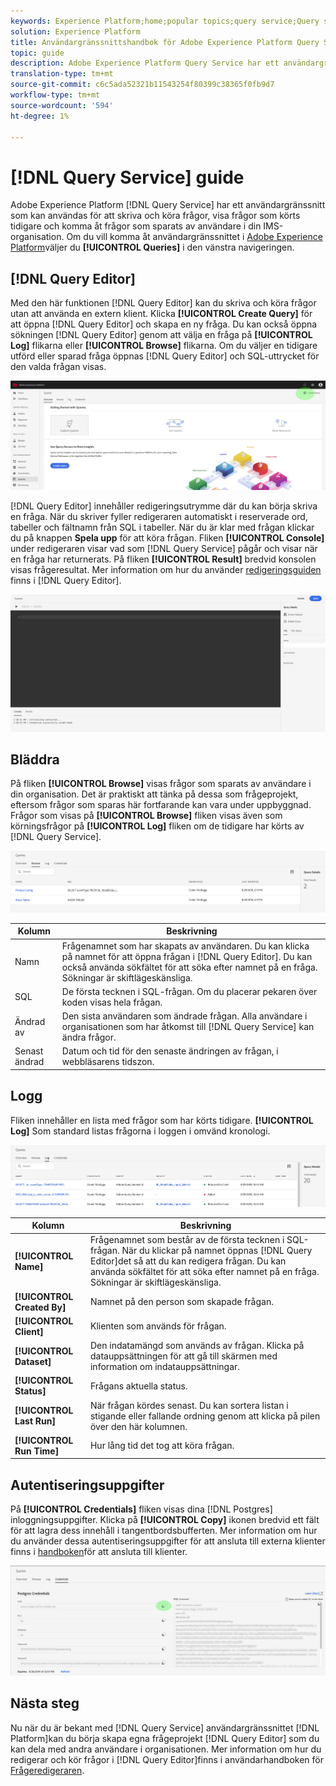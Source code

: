 ```yaml
---
keywords: Experience Platform;home;popular topics;query service;Query service;query
solution: Experience Platform
title: Användargränssnittshandbok för Adobe Experience Platform Query Service
topic: guide
description: Adobe Experience Platform Query Service har ett användargränssnitt som kan användas för att skriva och köra frågor, visa frågor som har körts tidigare och få åtkomst till frågor som sparats av användare i din IMS-organisation.
translation-type: tm+mt
source-git-commit: c6c5ada52321b11543254f80399c38365f0fb9d7
workflow-type: tm+mt
source-wordcount: '594'
ht-degree: 1%

---
```



# [!DNL Query Service] guide

Adobe Experience Platform [!DNL Query Service] har ett användargränssnitt som kan användas för att skriva och köra frågor, visa frågor som körts tidigare och komma åt frågor som sparats av användare i din IMS-organisation. Om du vill komma åt användargränssnittet i [Adobe Experience Platform][platform-ui]väljer du **[!UICONTROL Queries]** i den vänstra navigeringen.

## [!DNL Query Editor]

Med den här funktionen [!DNL Query Editor] kan du skriva och köra frågor utan att använda en extern klient. Klicka **[!UICONTROL Create Query]** för att öppna [!DNL Query Editor] och skapa en ny fråga. Du kan också öppna sökningen [!DNL Query Editor] genom att välja en fråga på **[!UICONTROL Log]** flikarna eller **[!UICONTROL Browse]** flikarna. Om du väljer en tidigare utförd eller sparad fråga öppnas [!DNL Query Editor] och SQL-uttrycket för den valda frågan visas.

![Bild](../images/queries/ui-overview/overview.png)

[!DNL Query Editor] innehåller redigeringsutrymme där du kan börja skriva en fråga. När du skriver fyller redigeraren automatiskt i reserverade ord, tabeller och fältnamn från SQL i tabeller. När du är klar med frågan klickar du på knappen **Spela upp** för att köra frågan. Fliken **[!UICONTROL Console]** under redigeraren visar vad som [!DNL Query Service] pågår och visar när en fråga har returnerats. På fliken **[!UICONTROL Result]** bredvid konsolen visas frågeresultat. Mer information om hur du använder [redigeringsguiden][query-editor] finns i [!DNL Query Editor].

![Bild](../images/queries/ui-overview/query-editor.png)

## Bläddra

På fliken **[!UICONTROL Browse]** visas frågor som sparats av användare i din organisation. Det är praktiskt att tänka på dessa som frågeprojekt, eftersom frågor som sparas här fortfarande kan vara under uppbyggnad. Frågor som visas på **[!UICONTROL Browse]** fliken visas även som körningsfrågor på **[!UICONTROL Log]** fliken om de tidigare har körts av [!DNL Query Service].

![Bild](../images/queries/ui-overview/browse.png)

| Kolumn | Beskrivning |
| --- | --- |
| Namn | Frågenamnet som har skapats av användaren. Du kan klicka på namnet för att öppna frågan i [!DNL Query Editor]. Du kan också använda sökfältet för att söka efter namnet på en fråga. Sökningar är skiftlägeskänsliga. |
| SQL | De första tecknen i SQL-frågan. Om du placerar pekaren över koden visas hela frågan. |
| Ändrad av | Den sista användaren som ändrade frågan. Alla användare i organisationen som har åtkomst till [!DNL Query Service] kan ändra frågor. |
| Senast ändrad | Datum och tid för den senaste ändringen av frågan, i webbläsarens tidszon. |

## Logg

Fliken innehåller en lista med frågor som har körts tidigare. **[!UICONTROL Log]** Som standard listas frågorna i loggen i omvänd kronologi.

![Bild](../images/queries/ui-overview/log.png)

| Kolumn | Beskrivning |
| --- | --- |
| **[!UICONTROL Name]** | Frågenamnet som består av de första tecknen i SQL-frågan. När du klickar på namnet öppnas [!DNL Query Editor]det så att du kan redigera frågan. Du kan använda sökfältet för att söka efter namnet på en fråga. Sökningar är skiftlägeskänsliga. |
| **[!UICONTROL Created By]** | Namnet på den person som skapade frågan. |
| **[!UICONTROL Client]** | Klienten som används för frågan. |
| **[!UICONTROL Dataset]** | Den indatamängd som används av frågan. Klicka på datauppsättningen för att gå till skärmen med information om indatauppsättningar. |
| **[!UICONTROL Status]** | Frågans aktuella status. |
| **[!UICONTROL Last Run]** | När frågan kördes senast. Du kan sortera listan i stigande eller fallande ordning genom att klicka på pilen över den här kolumnen. |
| **[!UICONTROL Run Time]** | Hur lång tid det tog att köra frågan. |

## Autentiseringsuppgifter

På **[!UICONTROL Credentials]** fliken visas dina [!DNL Postgres] inloggningsuppgifter. Klicka på **[!UICONTROL Copy]** ikonen bredvid ett fält för att lagra dess innehåll i tangentbordsbufferten. Mer information om hur du använder dessa autentiseringsuppgifter för att ansluta till externa klienter finns i [handboken][connect-clients]för att ansluta till klienter.

![Bild](../images/queries/ui-overview/credentials.png)

## Nästa steg

Nu när du är bekant med [!DNL Query Service] användargränssnittet [!DNL Platform]kan du börja skapa egna frågeprojekt [!DNL Query Editor] som du kan dela med andra användare i organisationen. Mer information om hur du redigerar och kör frågor i [!DNL Query Editor]finns i användarhandboken för [Frågeredigeraren][query-editor].

[platform-ui]: https://platform.adobe.com
[query-editor]: user-guide.md
[connect-clients]: ../clients/overview.md
